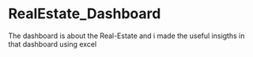# RealEstate_Dashboard
The dashboard is about the Real-Estate and i made the useful insigths in that dashboard using excel
